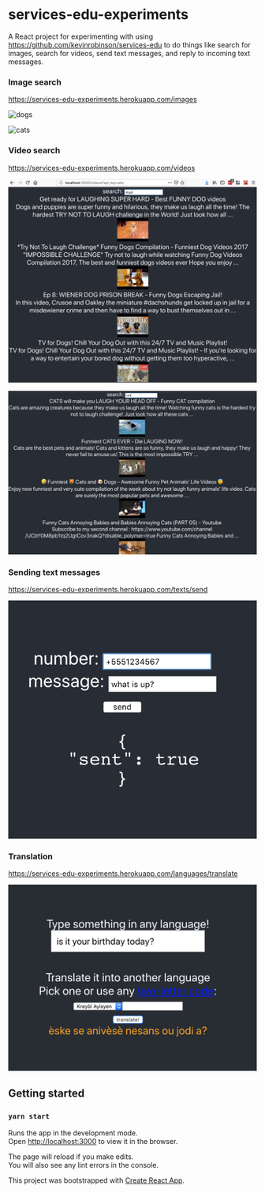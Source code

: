# services-edu-experiments

A React project for experimenting with using https://github.com/kevinrobinson/services-edu to do things like search for images, search for videos, send text messages, and reply to incoming text messages.

### Image search
https://services-edu-experiments.herokuapp.com/images

![dogs](docs/images2.png)

![cats](docs/images1.png)

### Video search
https://services-edu-experiments.herokuapp.com/videos

![dogs](docs/videos1.png)

![cats](docs/videos2.png)

### Sending text messages
https://services-edu-experiments.herokuapp.com/texts/send

![texts](docs/texts1.png)

### Translation
https://services-edu-experiments.herokuapp.com/languages/translate

![birthday](docs/translation1.png)


## Getting started
### `yarn start`

Runs the app in the development mode.<br>
Open [http://localhost:3000](http://localhost:3000) to view it in the browser.

The page will reload if you make edits.<br>
You will also see any lint errors in the console.

This project was bootstrapped with [Create React App](https://github.com/facebook/create-react-app).
